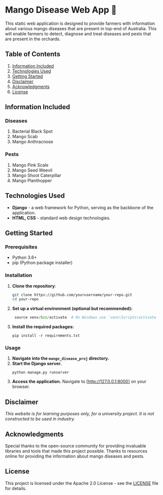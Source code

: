 # Mango Disease Web App 🥭

This static web application is designed to provide farmers with information about various mango diseases that are present in top-end of Australia. This will enable farmers to detect, diagnose and treat diseases and pests that are present in the orchards.

## Table of Contents

1. [Information Included](#information-included)
2. [Technologies Used](#technologies-used)
3. [Getting Started](#getting-started)
4. [Disclaimer](#disclaimer)
5. [Acknowledgments](#acknowledgments)
6. [License](#license)

## Information Included

### Diseases

1. Bacterial Black Spot
2. Mango Scab
3. Mango Anthracnose

### Pests

1. Mango Pink Scale
2. Mango Seed Weevil
3. Mango Shoot Caterpillar
4. Mango Planthopper

## Technologies Used

- **Django** - a web framework for Python, serving as the backbone of the application.
- **HTML, CSS** - standard web design technologies.

## Getting Started

### Prerequisites
- Python 3.6+
- pip (Python package installer)

### Installation

1. **Clone the repository**:
   ```bash
   git clone https://github.com/yourusername/your-repo.git
   cd your-repo

2. **Set up a virtual environment (optional but recommended):**
   ```python -m venv venv
    source venv/bin/activate  # On Windows use `venv\Scripts\activate

3. **Install the required packages:**
   ```
   pip install -r requirements.txt

### Usage
1. **Navigate into the `mango_disease_proj` directory.**
2. **Start the Django server.**
   ```
   python manage.py runserver
   
3. **Access the application.** Navigate to [http://127.0.0.1:8000] on your browser.

## Disclaimer

*This website is for learning purposes only, for a university project. It is not constructed to be used in industry.*

## Acknowledgments

Special thanks to the open-source community for providing invaluable libraries and tools that made this project possible. Thanks to resources online for providing the information about mango diseases and pests.

## License

This project is licensed under the Apache 2.0 License - see the [LICENSE](/LICENSE) file for details.
